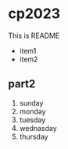 # cp2023


This is README
- item1
- item2

## part2
1. sunday
1. monday
1. tuesday
1. wednasday
1. thursday
